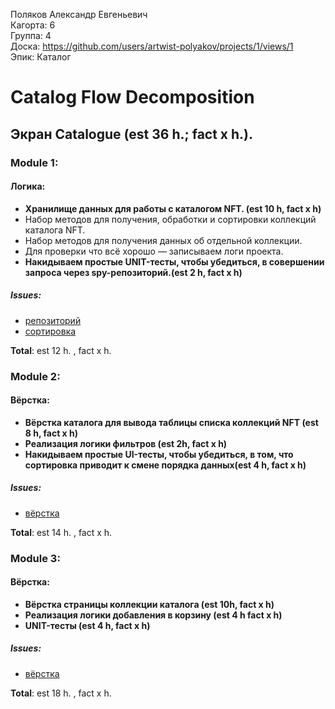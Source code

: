 Поляков Александр Евгеньевич
<br /> Кагорта: 6
<br /> Группа: 4
<br /> Доска: https://github.com/users/artwist-polyakov/projects/1/views/1
<br /> Эпик: Каталог

# Catalog Flow Decomposition
## Экран Catalogue (est 36 h.; fact x h.).

### Module 1:

#### Логика:
- **Хранилище данных для работы с каталогом NFT. (est 10 h, fact x h)**
- Набор методов для получения, обработки и сортировки коллекций каталога NFT.
- Набор методов для получения данных об отдельной коллекции.
- Для проверки что всё хорошо — записываем логи проекта.
- **Накидываем простые UNIT-тесты, чтобы убедиться, в совершении запроса через spy-репозиторий.(est 2 h, fact x h)**

##### Issues:
- [репозиторий](https://github.com/artwist-polyakov/iOS-FakeNFT-StarterProject-Public/issues/4)
- [сортировка](https://github.com/artwist-polyakov/iOS-FakeNFT-StarterProject-Public/issues/5)

**Total**: est 12 h. , fact x h.

### Module 2:

#### Вёрстка:
- **Вёрстка каталога для вывода таблицы списка коллекций NFT (est 8 h, fact x h)**
- **Реализация логики фильтров (est 2h, fact x h)**
- **Накидываем простые UI-тесты, чтобы убедиться, в том, что сортировка приводит к смене порядка данных(est 4 h, fact x h)**

##### Issues:
- [вёрстка](https://github.com/artwist-polyakov/iOS-FakeNFT-StarterProject-Public/issues/6)

**Total**: est 14 h. , fact x h.

### Module 3:

#### Вёрстка:
- **Вёрстка страницы коллекции каталога (est 10h, fact x h)**
- **Реализация логики добавления в корзину (est 4 h fact x h)**
- **UNIT-тесты (est 4 h, fact x h)**

##### Issues:
- [вёрстка](https://github.com/artwist-polyakov/iOS-FakeNFT-StarterProject-Public/issues/7)

**Total**: est 18 h. , fact x h.

